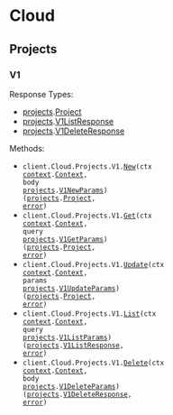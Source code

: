 # Cloud

## Projects

### V1

Response Types:

- <a href="https://pkg.go.dev/github.com/stainless-sdks/gcore-go/projects">projects</a>.<a href="https://pkg.go.dev/github.com/stainless-sdks/gcore-go/projects#Project">Project</a>
- <a href="https://pkg.go.dev/github.com/stainless-sdks/gcore-go/projects">projects</a>.<a href="https://pkg.go.dev/github.com/stainless-sdks/gcore-go/projects#V1ListResponse">V1ListResponse</a>
- <a href="https://pkg.go.dev/github.com/stainless-sdks/gcore-go/projects">projects</a>.<a href="https://pkg.go.dev/github.com/stainless-sdks/gcore-go/projects#V1DeleteResponse">V1DeleteResponse</a>

Methods:

- <code title="post /cloud/v1/projects">client.Cloud.Projects.V1.<a href="https://pkg.go.dev/github.com/stainless-sdks/gcore-go/projects#V1Service.New">New</a>(ctx <a href="https://pkg.go.dev/context">context</a>.<a href="https://pkg.go.dev/context#Context">Context</a>, body <a href="https://pkg.go.dev/github.com/stainless-sdks/gcore-go/projects">projects</a>.<a href="https://pkg.go.dev/github.com/stainless-sdks/gcore-go/projects#V1NewParams">V1NewParams</a>) (<a href="https://pkg.go.dev/github.com/stainless-sdks/gcore-go/projects">projects</a>.<a href="https://pkg.go.dev/github.com/stainless-sdks/gcore-go/projects#Project">Project</a>, <a href="https://pkg.go.dev/builtin#error">error</a>)</code>
- <code title="get /cloud/v1/projects/{project_id}">client.Cloud.Projects.V1.<a href="https://pkg.go.dev/github.com/stainless-sdks/gcore-go/projects#V1Service.Get">Get</a>(ctx <a href="https://pkg.go.dev/context">context</a>.<a href="https://pkg.go.dev/context#Context">Context</a>, query <a href="https://pkg.go.dev/github.com/stainless-sdks/gcore-go/projects">projects</a>.<a href="https://pkg.go.dev/github.com/stainless-sdks/gcore-go/projects#V1GetParams">V1GetParams</a>) (<a href="https://pkg.go.dev/github.com/stainless-sdks/gcore-go/projects">projects</a>.<a href="https://pkg.go.dev/github.com/stainless-sdks/gcore-go/projects#Project">Project</a>, <a href="https://pkg.go.dev/builtin#error">error</a>)</code>
- <code title="put /cloud/v1/projects/{project_id}">client.Cloud.Projects.V1.<a href="https://pkg.go.dev/github.com/stainless-sdks/gcore-go/projects#V1Service.Update">Update</a>(ctx <a href="https://pkg.go.dev/context">context</a>.<a href="https://pkg.go.dev/context#Context">Context</a>, params <a href="https://pkg.go.dev/github.com/stainless-sdks/gcore-go/projects">projects</a>.<a href="https://pkg.go.dev/github.com/stainless-sdks/gcore-go/projects#V1UpdateParams">V1UpdateParams</a>) (<a href="https://pkg.go.dev/github.com/stainless-sdks/gcore-go/projects">projects</a>.<a href="https://pkg.go.dev/github.com/stainless-sdks/gcore-go/projects#Project">Project</a>, <a href="https://pkg.go.dev/builtin#error">error</a>)</code>
- <code title="get /cloud/v1/projects">client.Cloud.Projects.V1.<a href="https://pkg.go.dev/github.com/stainless-sdks/gcore-go/projects#V1Service.List">List</a>(ctx <a href="https://pkg.go.dev/context">context</a>.<a href="https://pkg.go.dev/context#Context">Context</a>, query <a href="https://pkg.go.dev/github.com/stainless-sdks/gcore-go/projects">projects</a>.<a href="https://pkg.go.dev/github.com/stainless-sdks/gcore-go/projects#V1ListParams">V1ListParams</a>) (<a href="https://pkg.go.dev/github.com/stainless-sdks/gcore-go/projects">projects</a>.<a href="https://pkg.go.dev/github.com/stainless-sdks/gcore-go/projects#V1ListResponse">V1ListResponse</a>, <a href="https://pkg.go.dev/builtin#error">error</a>)</code>
- <code title="delete /cloud/v1/projects/{project_id}">client.Cloud.Projects.V1.<a href="https://pkg.go.dev/github.com/stainless-sdks/gcore-go/projects#V1Service.Delete">Delete</a>(ctx <a href="https://pkg.go.dev/context">context</a>.<a href="https://pkg.go.dev/context#Context">Context</a>, body <a href="https://pkg.go.dev/github.com/stainless-sdks/gcore-go/projects">projects</a>.<a href="https://pkg.go.dev/github.com/stainless-sdks/gcore-go/projects#V1DeleteParams">V1DeleteParams</a>) (<a href="https://pkg.go.dev/github.com/stainless-sdks/gcore-go/projects">projects</a>.<a href="https://pkg.go.dev/github.com/stainless-sdks/gcore-go/projects#V1DeleteResponse">V1DeleteResponse</a>, <a href="https://pkg.go.dev/builtin#error">error</a>)</code>
